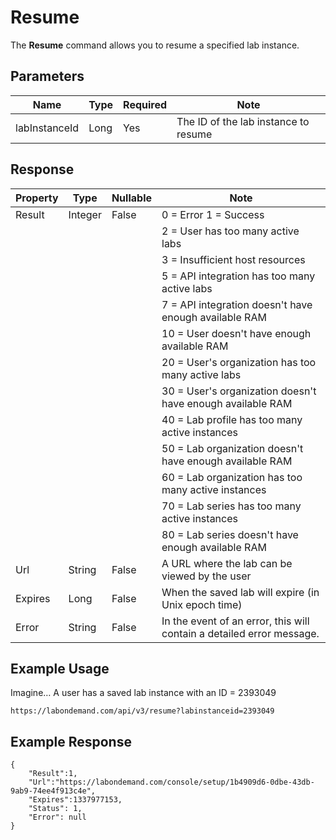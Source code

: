 # Resume

The **Resume** command allows you to resume a specified lab instance.

## Parameters

|Name|Type|Required|Note|
|--- |--- |--- |--- |
|labInstanceId|Long|Yes|The ID of the lab instance to resume

## Response

|Property|Type|Nullable|Note|
|--- |--- |--- |--- |
|Result|Integer|False|0 = Error            1 = Success
||||2 = User has too many active labs
||||3 = Insufficient host resources
||||5 = API integration has too many active labs
||||7 = API integration doesn't have enough available RAM
||||10 = User doesn't have enough available RAM
||||20 = User's organization has too many active labs
||||30 = User's organization doesn't have enough available RAM
||||40 = Lab profile has too many active instances
||||50 = Lab organization doesn't have enough available RAM
||||60 = Lab organization has too many active instances
||||70 = Lab series has too many active instances
||||80 = Lab series doesn't have enough available RAM|
|Url|String|False|A URL where the lab can be viewed by the user|
|Expires|Long|False|When the saved lab will expire (in Unix epoch time)|
|Error|String|False|In the event of an error, this will contain a detailed error message.|

## Example Usage

Imagine… A user has a saved lab instance with an ID = 2393049

```
https://labondemand.com/api/v3/resume?labinstanceid=2393049
```

## Example Response

```linenums
{
    "Result":1, 
    "Url":"https://labondemand.com/console/setup/1b4909d6-0dbe-43db-9ab9-74ee4f913c4e",
    "Expires":1337977153,
    "Status": 1,
    "Error": null
}
```
